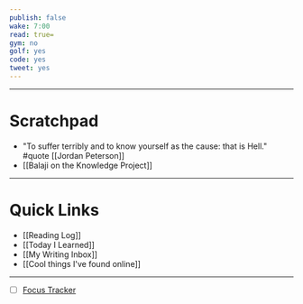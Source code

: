 ```yaml
---
publish: false
wake: 7:00
read: true=
gym: no
golf: yes
code: yes
tweet: yes
---
```

***
# Scratchpad
- "To suffer terribly and to know yourself as the cause: that is Hell." #quote [[Jordan Peterson]]
- [[Balaji on the Knowledge Project]]



---
# Quick Links
- [[Reading Log]]
- [[Today I Learned]]
- [[My Writing Inbox]]
- [[Cool things I've found online]]

***
- [ ] [Focus Tracker](https://docs.google.com/spreadsheets/d/18ZL9CSRxE2z7pTKcaPGe3749GMO9Ov2UjVsRMQqShBk/edit#gid=696776801)